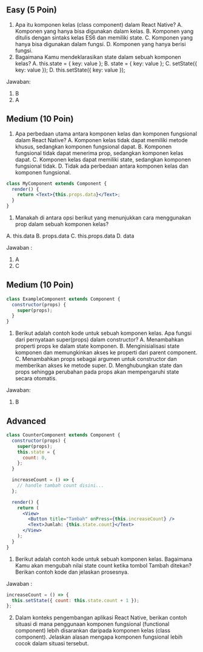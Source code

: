 ## Easy (5 Poin)

1. Apa itu komponen kelas (class component) dalam React Native?
   A. Komponen yang hanya bisa digunakan dalam kelas.
   B. Komponen yang ditulis dengan sintaks kelas ES6 dan memiliki state.
   C. Komponen yang hanya bisa digunakan dalam fungsi.
   D. Komponen yang hanya berisi fungsi.
2. Bagaimana Kamu mendeklarasikan state dalam sebuah komponen kelas?
   A. this.state = { key: value };
   B. state = { key: value };
   C. setState({ key: value });
   D. this.setState({ key: value });

Jawaban:

1. B
2. A

## Medium (10 Poin)

1. Apa perbedaan utama antara komponen kelas dan komponen fungsional dalam React Native?
   A. Komponen kelas tidak dapat memiliki metode khusus, sedangkan komponen fungsional dapat.
   B. Komponen fungsional tidak dapat menerima prop, sedangkan komponen kelas dapat.
   C. Komponen kelas dapat memiliki state, sedangkan komponen fungsional tidak.
   D. Tidak ada perbedaan antara komponen kelas dan komponen fungsional.

```jsx
class MyComponent extends Component {
  render() {
    return <Text>{this.props.data}</Text>;
  }
}
```

1. Manakah di antara opsi berikut yang menunjukkan cara menggunakan prop dalam sebuah komponen kelas?

A. this.data
B. props.data
C. this.props.data
D. data

Jawaban :

1. A
2. C

## Medium (10 Poin)

```jsx
class ExampleComponent extends Component {
  constructor(props) {
    super(props);
  }
}
```

1. Berikut adalah contoh kode untuk sebuah komponen kelas. Apa fungsi dari pernyataan super(props) dalam constructor?
   A. Menambahkan properti props ke dalam state komponen.
   B. Menginisialisasi state komponen dan memungkinkan akses ke properti dari parent component.
   C. Menambahkan props sebagai argumen untuk constructor dan memberikan akses ke metode super.
   D. Menghubungkan state dan props sehingga perubahan pada props akan mempengaruhi state secara otomatis.

Jawaban:

1. B

## Advanced

```jsx
class CounterComponent extends Component {
  constructor(props) {
    super(props);
    this.state = {
      count: 0,
    };
  }

  increaseCount = () => {
    // handle tambah count disini...
  };

  render() {
    return (
      <View>
        <Button title="Tambah" onPress={this.increaseCount} />
        <Text>Jumlah: {this.state.count}</Text>
      </View>
    );
  }
}
```

1. Berikut adalah contoh kode untuk sebuah komponen kelas. Bagaimana Kamu akan mengubah nilai state count ketika tombol Tambah ditekan? Berikan contoh kode dan jelaskan prosesnya.

Jawaban :

```jsx
increaseCount = () => {
  this.setState({ count: this.state.count + 1 });
};
```

2. Dalam konteks pengembangan aplikasi React Native, berikan contoh situasi di mana penggunaan komponen fungsional (functional component) lebih disarankan daripada komponen kelas (class component). Jelaskan alasan mengapa komponen fungsional lebih cocok dalam situasi tersebut.
